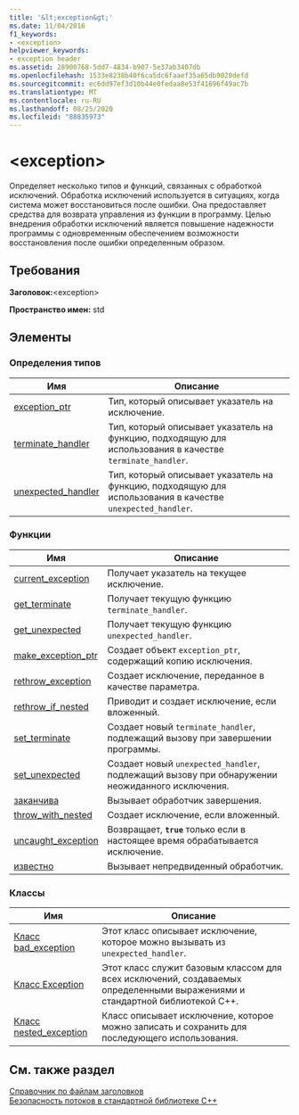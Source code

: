 ```yaml
---
title: '&lt;exception&gt;'
ms.date: 11/04/2016
f1_keywords:
- <exception>
helpviewer_keywords:
- exception header
ms.assetid: 28900768-5dd7-4834-b907-5e37ab3407db
ms.openlocfilehash: 1533e8238b40f6ca5dc6faaef35a65db9020defd
ms.sourcegitcommit: ec6dd97ef3d10b44e0fedaa8e53f41696f49ac7b
ms.translationtype: MT
ms.contentlocale: ru-RU
ms.lasthandoff: 08/25/2020
ms.locfileid: "88835973"
---
```

# <a name="ltexceptiongt"></a>&lt;exception&gt;

Определяет несколько типов и функций, связанных с обработкой исключений. Обработка исключений используется в ситуациях, когда система может восстановиться после ошибки. Она предоставляет средства для возврата управления из функции в программу. Целью внедрения обработки исключений является повышение надежности программы с одновременным обеспечением возможности восстановления после ошибки определенным образом.

## <a name="requirements"></a>Требования

**Заголовок:**\<exception>

**Пространство имен:** std

## <a name="members"></a>Элементы

### <a name="typedefs"></a>Определения типов

|Имя|Описание|
|-|-|
|[exception_ptr](../standard-library/exception-typedefs.md#exception_ptr)|Тип, который описывает указатель на исключение.|
|[terminate_handler](../standard-library/exception-typedefs.md#terminate_handler)|Тип, который описывает указатель на функцию, подходящую для использования в качестве `terminate_handler`.|
|[unexpected_handler](../standard-library/exception-typedefs.md#unexpected_handler)|Тип, который описывает указатель на функцию, подходящую для использования в качестве `unexpected_handler`.|

### <a name="functions"></a>Функции

|Имя|Описание|
|-|-|
|[current_exception](../standard-library/exception-functions.md#current_exception)|Получает указатель на текущее исключение.|
|[get_terminate](../standard-library/exception-functions.md#get_terminate)|Получает текущую функцию `terminate_handler`.|
|[get_unexpected](../standard-library/exception-functions.md#get_unexpected)|Получает текущую функцию `unexpected_handler`.|
|[make_exception_ptr](../standard-library/exception-functions.md#make_exception_ptr)|Создает объект `exception_ptr`, содержащий копию исключения.|
|[rethrow_exception](../standard-library/exception-functions.md#rethrow_exception)|Создает исключение, переданное в качестве параметра.|
|[rethrow_if_nested](../standard-library/exception-functions.md#rethrow_if_nested)|Приводит и создает исключение, если вложенный.|
|[set_terminate](../standard-library/exception-functions.md#set_terminate)|Создает новый `terminate_handler`, подлежащий вызову при завершении программы.|
|[set_unexpected](../standard-library/exception-functions.md#set_unexpected)|Создает новый `unexpected_handler`, подлежащий вызову при обнаружении неожиданного исключения.|
|[заканчива](../standard-library/exception-functions.md#terminate)|Вызывает обработчик завершения.|
|[throw_with_nested](../standard-library/exception-functions.md#throw_with_nested)|Создает исключение, если вложенный.|
|[uncaught_exception](../standard-library/exception-functions.md#uncaught_exception)|Возвращает, **`true`** только если в настоящее время обрабатывается исключение.|
|[известно](../standard-library/exception-functions.md#unexpected)|Вызывает непредвиденный обработчик.|

### <a name="classes"></a>Классы

|Имя|Описание|
|-|-|
|[Класс bad_exception](../standard-library/bad-exception-class.md)|Этот класс описывает исключение, которое можно вызывать из `unexpected_handler`.|
|[Класс Exception](../standard-library/exception-class.md)|Этот класс служит базовым классом для всех исключений, создаваемых определенными выражениями и стандартной библиотекой C++.|
|[Класс nested_exception](../standard-library/nested-exception-class.md)|Класс описывает исключение, которое можно записать и сохранить для последующего использования.|

## <a name="see-also"></a>См. также раздел

[Справочник по файлам заголовков](../standard-library/cpp-standard-library-header-files.md)\
[Безопасность потоков в стандартной библиотеке C++](../standard-library/thread-safety-in-the-cpp-standard-library.md)
